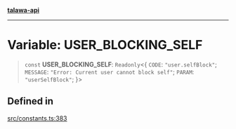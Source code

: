 [**talawa-api**](../../README.md)

***

# Variable: USER\_BLOCKING\_SELF

> `const` **USER\_BLOCKING\_SELF**: `Readonly`\<\{ `CODE`: `"user.selfBlock"`; `MESSAGE`: `"Error: Current user cannot block self"`; `PARAM`: `"userSelfBlock"`; \}\>

## Defined in

[src/constants.ts:383](https://github.com/Suyash878/talawa-api/blob/095e6964ce2a06c1c30d1acf81b6162203f1db91/src/constants.ts#L383)
